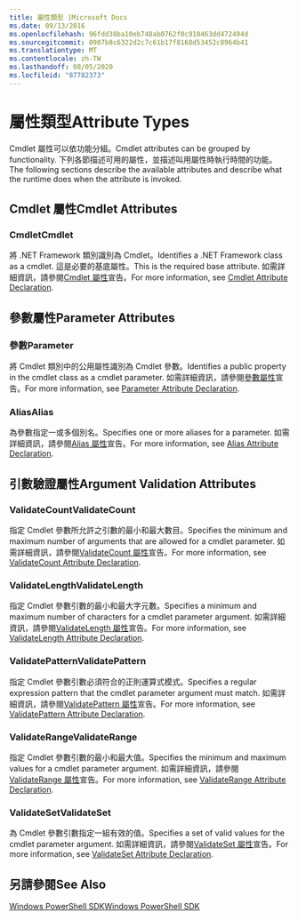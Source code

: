 ```yaml
---
title: 屬性類型 |Microsoft Docs
ms.date: 09/13/2016
ms.openlocfilehash: 96fdd38ba10eb748ab0762f0c910463dd472494d
ms.sourcegitcommit: 0907b8c6322d2c7c61b17f8168d53452c8964b41
ms.translationtype: MT
ms.contentlocale: zh-TW
ms.lasthandoff: 08/05/2020
ms.locfileid: "87782373"
---
```

# <a name="attribute-types"></a><span data-ttu-id="526cc-102">屬性類型</span><span class="sxs-lookup"><span data-stu-id="526cc-102">Attribute Types</span></span>

<span data-ttu-id="526cc-103">Cmdlet 屬性可以依功能分組。</span><span class="sxs-lookup"><span data-stu-id="526cc-103">Cmdlet attributes can be grouped by functionality.</span></span>
<span data-ttu-id="526cc-104">下列各節描述可用的屬性，並描述叫用屬性時執行時間的功能。</span><span class="sxs-lookup"><span data-stu-id="526cc-104">The following sections describe the available attributes and describe what the runtime does when the attribute is invoked.</span></span>

## <a name="cmdlet-attributes"></a><span data-ttu-id="526cc-105">Cmdlet 屬性</span><span class="sxs-lookup"><span data-stu-id="526cc-105">Cmdlet Attributes</span></span>

### <a name="cmdlet"></a><span data-ttu-id="526cc-106">Cmdlet</span><span class="sxs-lookup"><span data-stu-id="526cc-106">Cmdlet</span></span>

<span data-ttu-id="526cc-107">將 .NET Framework 類別識別為 Cmdlet。</span><span class="sxs-lookup"><span data-stu-id="526cc-107">Identifies a .NET Framework class as a cmdlet.</span></span>
<span data-ttu-id="526cc-108">這是必要的基底屬性。</span><span class="sxs-lookup"><span data-stu-id="526cc-108">This is the required base attribute.</span></span>
<span data-ttu-id="526cc-109">如需詳細資訊，請參閱[Cmdlet 屬性](./cmdlet-attribute-declaration.md)宣告。</span><span class="sxs-lookup"><span data-stu-id="526cc-109">For more information, see [Cmdlet Attribute Declaration](./cmdlet-attribute-declaration.md).</span></span>

## <a name="parameter-attributes"></a><span data-ttu-id="526cc-110">參數屬性</span><span class="sxs-lookup"><span data-stu-id="526cc-110">Parameter Attributes</span></span>

### <a name="parameter"></a><span data-ttu-id="526cc-111">參數</span><span class="sxs-lookup"><span data-stu-id="526cc-111">Parameter</span></span>

<span data-ttu-id="526cc-112">將 Cmdlet 類別中的公用屬性識別為 Cmdlet 參數。</span><span class="sxs-lookup"><span data-stu-id="526cc-112">Identifies a public property in the cmdlet class as a cmdlet parameter.</span></span>
<span data-ttu-id="526cc-113">如需詳細資訊，請參閱[參數屬性](./parameter-attribute-declaration.md)宣告。</span><span class="sxs-lookup"><span data-stu-id="526cc-113">For more information, see [Parameter Attribute Declaration](./parameter-attribute-declaration.md).</span></span>

### <a name="alias"></a><span data-ttu-id="526cc-114">Alias</span><span class="sxs-lookup"><span data-stu-id="526cc-114">Alias</span></span>

<span data-ttu-id="526cc-115">為參數指定一或多個別名。</span><span class="sxs-lookup"><span data-stu-id="526cc-115">Specifies one or more aliases for a parameter.</span></span>
<span data-ttu-id="526cc-116">如需詳細資訊，請參閱[Alias 屬性](./alias-attribute-declaration.md)宣告。</span><span class="sxs-lookup"><span data-stu-id="526cc-116">For more information, see [Alias Attribute Declaration](./alias-attribute-declaration.md).</span></span>

## <a name="argument-validation-attributes"></a><span data-ttu-id="526cc-117">引數驗證屬性</span><span class="sxs-lookup"><span data-stu-id="526cc-117">Argument Validation Attributes</span></span>

### <a name="validatecount"></a><span data-ttu-id="526cc-118">ValidateCount</span><span class="sxs-lookup"><span data-stu-id="526cc-118">ValidateCount</span></span>

<span data-ttu-id="526cc-119">指定 Cmdlet 參數所允許之引數的最小和最大數目。</span><span class="sxs-lookup"><span data-stu-id="526cc-119">Specifies the minimum and maximum number of arguments that are allowed for a cmdlet parameter.</span></span>
<span data-ttu-id="526cc-120">如需詳細資訊，請參閱[ValidateCount 屬性](./validatecount-attribute-declaration.md)宣告。</span><span class="sxs-lookup"><span data-stu-id="526cc-120">For more information, see [ValidateCount Attribute Declaration](./validatecount-attribute-declaration.md).</span></span>

### <a name="validatelength"></a><span data-ttu-id="526cc-121">ValidateLength</span><span class="sxs-lookup"><span data-stu-id="526cc-121">ValidateLength</span></span>

<span data-ttu-id="526cc-122">指定 Cmdlet 參數引數的最小和最大字元數。</span><span class="sxs-lookup"><span data-stu-id="526cc-122">Specifies a minimum and maximum number of characters for a cmdlet parameter argument.</span></span>
<span data-ttu-id="526cc-123">如需詳細資訊，請參閱[ValidateLength 屬性](./validatelength-attribute-declaration.md)宣告。</span><span class="sxs-lookup"><span data-stu-id="526cc-123">For more information, see [ValidateLength Attribute Declaration](./validatelength-attribute-declaration.md).</span></span>

### <a name="validatepattern"></a><span data-ttu-id="526cc-124">ValidatePattern</span><span class="sxs-lookup"><span data-stu-id="526cc-124">ValidatePattern</span></span>

<span data-ttu-id="526cc-125">指定 Cmdlet 參數引數必須符合的正則運算式模式。</span><span class="sxs-lookup"><span data-stu-id="526cc-125">Specifies a regular expression pattern that the cmdlet parameter argument must match.</span></span>
<span data-ttu-id="526cc-126">如需詳細資訊，請參閱[ValidatePattern 屬性](./validatepattern-attribute-declaration.md)宣告。</span><span class="sxs-lookup"><span data-stu-id="526cc-126">For more information, see [ValidatePattern Attribute Declaration](./validatepattern-attribute-declaration.md).</span></span>

### <a name="validaterange"></a><span data-ttu-id="526cc-127">ValidateRange</span><span class="sxs-lookup"><span data-stu-id="526cc-127">ValidateRange</span></span>

<span data-ttu-id="526cc-128">指定 Cmdlet 參數引數的最小和最大值。</span><span class="sxs-lookup"><span data-stu-id="526cc-128">Specifies the minimum and maximum values for a cmdlet parameter argument.</span></span>
<span data-ttu-id="526cc-129">如需詳細資訊，請參閱[ValidateRange 屬性](./validaterange-attribute-declaration.md)宣告。</span><span class="sxs-lookup"><span data-stu-id="526cc-129">For more information, see [ValidateRange Attribute Declaration](./validaterange-attribute-declaration.md).</span></span>

### <a name="validateset"></a><span data-ttu-id="526cc-130">ValidateSet</span><span class="sxs-lookup"><span data-stu-id="526cc-130">ValidateSet</span></span>

<span data-ttu-id="526cc-131">為 Cmdlet 參數引數指定一組有效的值。</span><span class="sxs-lookup"><span data-stu-id="526cc-131">Specifies a set of valid values for the cmdlet parameter argument.</span></span>
<span data-ttu-id="526cc-132">如需詳細資訊，請參閱[ValidateSet 屬性](./validateset-attribute-declaration.md)宣告。</span><span class="sxs-lookup"><span data-stu-id="526cc-132">For more information, see [ValidateSet Attribute Declaration](./validateset-attribute-declaration.md).</span></span>

## <a name="see-also"></a><span data-ttu-id="526cc-133">另請參閱</span><span class="sxs-lookup"><span data-stu-id="526cc-133">See Also</span></span>

[<span data-ttu-id="526cc-134">Windows PowerShell SDK</span><span class="sxs-lookup"><span data-stu-id="526cc-134">Windows PowerShell SDK</span></span>](../windows-powershell-reference.md)
